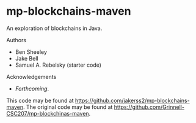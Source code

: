 # mp-blockchains-maven

An exploration of blockchains in Java.

Authors

- Ben Sheeley
- Jake Bell
- Samuel A. Rebelsky (starter code)

Acknowledgements

- _Forthcoming_.

This code may be found at <https://github.com/jakerss2/mp-blockchains-maven>. The original code may be found at <https://github.com/Grinnell-CSC207/mp-blockchinas-maven>.
